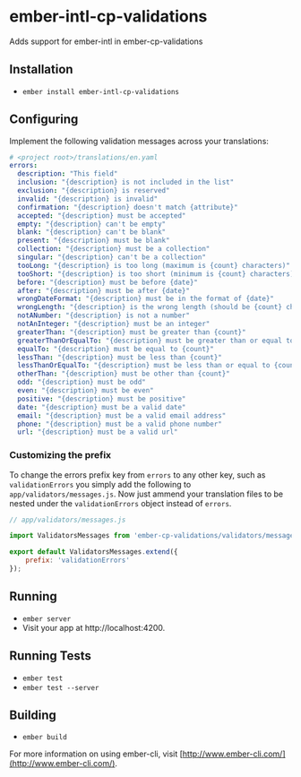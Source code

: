 # ember-intl-cp-validations

Adds support for ember-intl in ember-cp-validations

## Installation

* `ember install ember-intl-cp-validations`

## Configuring

Implement the following validation messages across your translations:

```yaml
# <project root>/translations/en.yaml
errors:
  description: "This field"
  inclusion: "{description} is not included in the list"
  exclusion: "{description} is reserved"
  invalid: "{description} is invalid"
  confirmation: "{description} doesn't match {attribute}"
  accepted: "{description} must be accepted"
  empty: "{description} can't be empty"
  blank: "{description} can't be blank"
  present: "{description} must be blank"
  collection: "{description} must be a collection"
  singular: "{description} can't be a collection"
  tooLong: "{description} is too long (maximum is {count} characters)"
  tooShort: "{description} is too short (minimum is {count} characters)"
  before: "{description} must be before {date}"
  after: "{description} must be after {date}"
  wrongDateFormat: "{description} must be in the format of {date}"
  wrongLength: "{description} is the wrong length (should be {count} characters)"
  notANumber: "{description} is not a number"
  notAnInteger: "{description} must be an integer"
  greaterThan: "{description} must be greater than {count}"
  greaterThanOrEqualTo: "{description} must be greater than or equal to {count}"
  equalTo: "{description} must be equal to {count}"
  lessThan: "{description} must be less than {count}"
  lessThanOrEqualTo: "{description} must be less than or equal to {count}"
  otherThan: "{description} must be other than {count}"
  odd: "{description} must be odd"
  even: "{description} must be even"
  positive: "{description} must be positive"
  date: "{description} must be a valid date"
  email: "{description} must be a valid email address"
  phone: "{description} must be a valid phone number"
  url: "{description} must be a valid url"
```

### Customizing the prefix

To change the errors prefix key from `errors` to any other key, such as `validationErrors` you simply add the following to `app/validators/messages.js`.  Now just ammend your translation files to be nested under the `validationErrors` object instead of `errors`.

```js
// app/validators/messages.js

import ValidatorsMessages from 'ember-cp-validations/validators/messages';

export default ValidatorsMessages.extend({
	prefix: 'validationErrors'
});
```

## Running

* `ember server`
* Visit your app at http://localhost:4200.

## Running Tests

* `ember test`
* `ember test --server`

## Building

* `ember build`

For more information on using ember-cli, visit [http://www.ember-cli.com/](http://www.ember-cli.com/).
